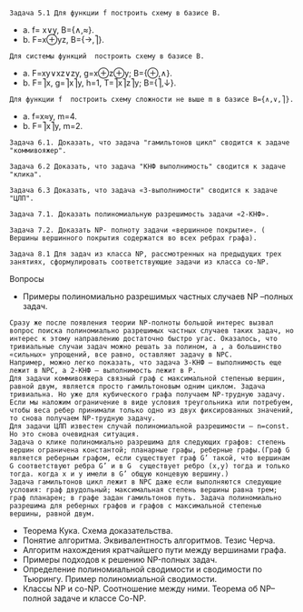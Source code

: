 `Задача 5.1 Для функции f построить схему в базисе B.`

- a. f= x∨y, B={∧,≈}.
- b. F=x⊕yz, B={→,⎤}.

`Для системы функций  построить схему в базисе B.`

- a. F=xy∨xz∨zy, g=x⊕z⊕y; B={⊕,∧}.
- b. F=⎤x, g=⎤x⎤y, h=1, T=⎤x⎤z⎤y; B={⎤,↓}.

`Для функции f  построить схему сложности не выше m в базисе B={∧,∨,⎤}.`
- a. f=x≈y, m=4.
- b. F=⎤x⎤y, m=2.

`Задача 6.1. Доказать, что задача "гамильтонов цикл" сводится к задаче "коммивояжер".`

`Задача 6.2 Доказать, что задача "КНФ выполнимость" сводится к задаче "клика".`

`Задача 6.3 Доказать, что задача «3-выполнимости" сводится к задаче "ЦЛП".`

`Задача 7.1. Доказать полиномиальную разрешимость задачи «2-КНФ».`

`Задача 7.2. Доказать NP- полноту задачи «вершинное покрытие». ( Вершины вершинного покрытия содержатся во всех ребрах графа).`

`Задача 8.1 Для задач из класса NP, рассмотренных на предыдущих трех занятиях, сформулировать соответствующие задачи из класса co-NP.`

Вопросы

- Примеры полиномиально разрешимых частных случаев  NP –полных задач.

```
Сразу же после появления теории NP-полноты большой интерес вызвал вопрос поиска полиномиально разрешимых частных случаев таких задач, но интерес к этому направлению достаточно быстро угас. Оказалось, что тривиальные случаи задач можно решать за полином, а , а большинство «сильных» упрощений, все равно, оставляют задачу в NPC.
Например, можно легко показать, что задача 3-КНФ – выполнимость еще лежит в NPC, а 2-КНФ – выполнимость лежит в P.
Для задачи коммивояжера связный граф с максимальной степенью вершин, равной двум, является просто гамильтоновым одним циклом. Задача тривиальна. Но уже для кубического графа получаем NP-трудную задачу. Если мы наложим ограничение в виде условия треугольника или потребуем, чтобы веса ребер принимали только одно из двух фиксированных значений, то снова получаем NP-трудную задачу.
Для задачи ЦЛП известен случай полиномиальной разрешимости – n=const. Но это снова очевидная ситуация.
Задача о клике полиномиально разрешима для следующих графов: степень вершин ограничена константой; планарные графы, реберные графы.(Граф G является реберным графом, если существует граф G’ такой, что вершинам G соответствуют ребра G’ и в G  существует ребро (x,y) тогда и только тогда. когда x и y имели в G’ общую концевую вершину.)
Задача гамильтонов цикл лежит в NPC даже если выполняются следующие условия: граф двудольный; максимальная степень вершины равна трем; граф планарен; в графе задан гамильтонов путь. Задача полиномиально разрешима для реберных графов и графов с максимальной степенью вершины, равной двум.
```

- Теорема Кука. Схема доказательства.
- Понятие алгоритма. Эквивалентность алгоритмов. Тезис Черча.
- Алгоритм нахождения кратчайшего пути между вершинами графа.
- Примеры подходов к решению NP-полных задач.
- Определение полиномиальной сводимости и сводимости по Тьюрингу. Пример полиномиальной сводимости.
- Классы NP и co-NP. Соотношение между ними. Теорема об  NP–полной задаче и классе Co-NP.
